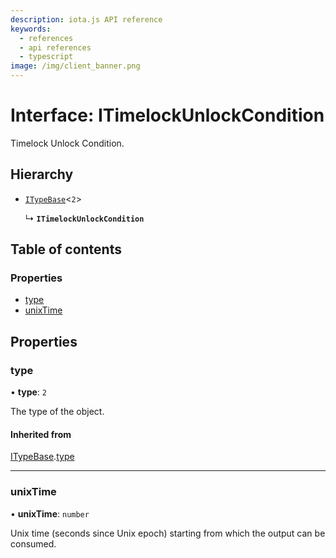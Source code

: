 ```yaml
---
description: iota.js API reference
keywords:
  - references
  - api references
  - typescript
image: /img/client_banner.png
---
```


# Interface: ITimelockUnlockCondition

Timelock Unlock Condition.

## Hierarchy

- [`ITypeBase`](ITypeBase.md)<`2`\>

  ↳ **`ITimelockUnlockCondition`**

## Table of contents

### Properties

- [type](ITimelockUnlockCondition.md#type)
- [unixTime](ITimelockUnlockCondition.md#unixtime)

## Properties

### type

• **type**: `2`

The type of the object.

#### Inherited from

[ITypeBase](ITypeBase.md).[type](ITypeBase.md#type)

---

### unixTime

• **unixTime**: `number`

Unix time (seconds since Unix epoch) starting from which the output can be consumed.

